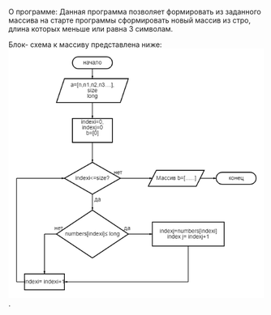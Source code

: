 О программе:
Данная программа позволяет формировать из заданного массива на старте программы сформировать новый массив из стро, длина которых меньше или равна 3 символам.

Блок- схема к массиву представлена ниже:
![блок-схема](blok.png). 